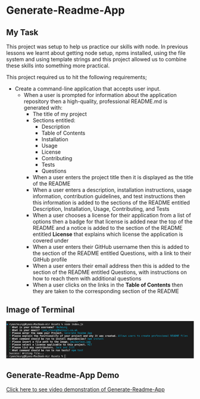 # Generate-Readme-App

## My Task
This project was setup to help us practice our skills with node. In previous lessons we learnt about getting node setup, npms installed, using the file system and using template strings and this project allowed us to combine these skills into something more practical.

This project required us to hit the following requirements;

* Create a command-line application that accepts user input.
  * When a user is prompted for information about the application repository then a high-quality, professional README.md is generated with:
    * The title of my project 
    * Sections entitled:
      * Description 
      * Table of Contents 
      * Installation 
      * Usage 
      * License 
      * Contributing 
      * Tests 
      * Questions
    * When a user enters the project title then it is displayed as the title of the README
    * When a user enters a description, installation instructions, usage information, contribution guidelines, and test instructions then this information is added to the sections of the README entitled Description, Installation, Usage, Contributing, and Tests
    * When a user chooses a license for their application from a list of options then a badge for that license is added near the top of the README and a notice is added to the section of the README entitled **License** that explains which license the application is covered under
    * When a user enters their GitHub username then this is added to the section of the README entitled Questions, with a link to their GitHub profile
    * When a user enters their email address then this is added to the section of the README entitled Questions, with instructions on how to reach them with additional questions
    * When a user clicks on the links in the **Table of Contents** then they are taken to the corresponding section of the README
## Image of Terminal

![Alt text](Assets/Screenshot%202023-02-28%20at%2023.33.13.png)

## Generate-Readme-App Demo

[Click here to see video demonstration of Generate-Readme-App](https://drive.google.com/file/d/1tbxCAp1aXRFAn2m7-spjN8aSY5vCM1tj/view?usp=sharing)


